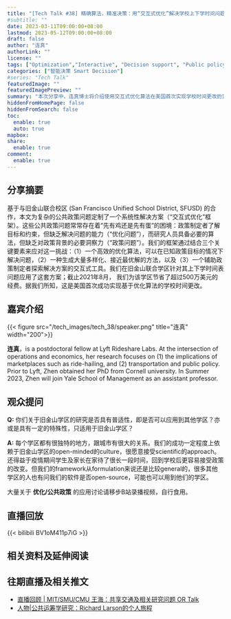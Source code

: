 ```yaml
---
title: "[Tech Talk #38] 精确算法，精准决策：用“交互式优化”解决学校上下学时间问题"
#subtitle: ""
date: 2023-03-11T09:00:00+08:00
lastmod: 2023-05-12T09:00:00+08:00
draft: false
author: "连真"
authorLink: ""
license: ""
tags: ["Optimization","Interactive", "Decision support", "Public policy","School Schedules"]
categories: ["智能决策 Smart Decision"]
#series: "Tech Talk"
featuredImage: ""
featuredImagePreview: ""
summary: "本次分享中，连真博士将介绍使用交互式优化算法在美国首次实现学校时间更改的实践经验。"
hiddenFromHomePage: false
hiddenFromSearch: false
toc:
  enable: true
  auto: true
mapbox:
share:
  enable: true
comment:
  enable: true
---
```




## 分享摘要
基于与旧金山联合校区 (San Francisco Unified School District, SFUSD) 的合作，本文为复杂的公共政策问题定制了一个系统性解决方案（“交互式优化”框架）。这些公共政策问题常常存在着“先有鸡还是先有蛋”的困境：政策制定者了解目标和约束，但缺乏解决问题的能力（“优化问题”），而研究人员具备必要的算法，但缺乏对政策背景的必要洞察力（“政策问题”）。我们的框架通过结合三个关键要素来应对这一挑战：（1）一个高效的优化算法，可以在已知政策目标的情况下解决问题，（2）一种生成大量多样化、接近最优解的方法，以及（3）一个辅助政策制定者探索解决方案的交互式工具。我们在旧金山联合学区针对其上下学时间表问题应用了这套方案；截止2021年8月， 我们为该学区节省了超过500万美元的经费。据我们所知，这是美国首次成功实现基于优化算法的学校时间更改。

## 嘉宾介绍
{{< figure src="/tech_images/tech_38/speaker.png" title="连真" width="200">}}

**连真**，is a postdoctoral fellow at Lyft Rideshare Labs. At the intersection of operations and economics, her research focuses on (1) the implications of marketplaces such as ride-hailing, and (2) transportation and public policy. Prior to Lyft, Zhen obtained her PhD from Cornell university. In Summer 2023, Zhen will join Yale School of Management as an assistant professor.

## 观众提问
**Q:** 你们关于旧金山学区的研究是否具有普适性，即是否可以应用到其他学区？亦或是具有一定的特殊性，只适用于旧金山学区？

**A:** 每个学区都有很独特的地方，跟城市有很大的关系。我们的成功一定程度上依赖于旧金山学区的open-minded的culture，很愿意接受scientific的approach。还得益于疫情期间学生及家长在家待了很长一段时间，回到学校后更容易接受政策的改变。但我们的framework从formulation来说还是比较general的，很多其他学区的人也有问我们的软件是否open-source，可能也可以用到他们的学区。

 

大量关于 **优化/公共政策** 的应用讨论请移步B站录播视频，自行食用。

## 直播回放
{{< bilibili BV1oM411p7iG >}}

## 相关资料及延伸阅读



## 往期直播及相关推文

- [直播回顾 | MIT/SMU/CMU 王海：共享交通及相关研究问题 OR Talk](https://mp.weixin.qq.com/s/7fXPMR8oMV3UYFla3vwjGA)
- [人物|公共运筹学研究：Richard Larson的个人旅程](https://mp.weixin.qq.com/s/HgUhszXBvIVriPamDnKaPQ)